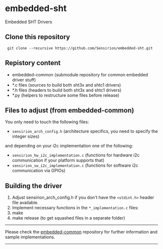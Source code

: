 # embedded-sht
Embedded SHT Drivers

## Clone this repository
```
 git clone --recursive https://github.com/Sensirion/embedded-sht.git
```

## Repistory content
* embedded-common (submodule repository for common embedded driver stuff)
* *.c files (sources to build both sht3x and shtc1 drivers)
* *.h files (headers to build both sht3x and shtc1 drivers)
* *.py (helpers to restructure some files before release)

## Files to adjust (from embedded-common)
You only need to touch the following files:

* `sensirion_arch_config.h` (architecture specifics, you need to specify the 
integer sizes)

and depending on your i2c implementation one of the following:

* `sensirion_hw_i2c_implementation.c` (functions for hardware i2c
  communication if your platform supports that)
* `sensirion_sw_i2c_implementation.c` (functions for software i2c
  communication via GPIOs)

## Building the driver
1. Adjust sensirion_arch_config.h if you don't have the `<stdint.h>` header
file available.
2. Implement necessary functions in the `*_implementation.c` files:
3. make
4. make release (to get squashed files in a separate folder)

---

Please check the [embedded-common](https://github.com/Sensirion/embedded-common)
repository for further information and sample implementations.

---
